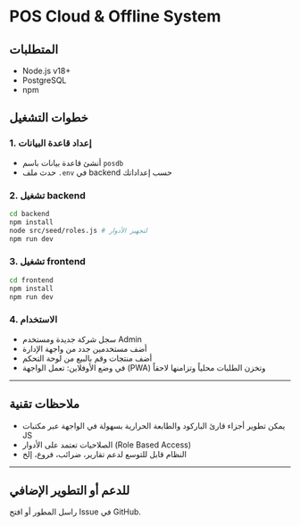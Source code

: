 # POS Cloud & Offline System

## المتطلبات

- Node.js v18+
- PostgreSQL
- npm

## خطوات التشغيل

### 1. إعداد قاعدة البيانات

- أنشئ قاعدة بيانات باسم `posdb`
- حدث ملف `.env` في backend حسب إعداداتك

### 2. تشغيل backend

```bash
cd backend
npm install
node src/seed/roles.js # لتجهيز الأدوار
npm run dev
```

### 3. تشغيل frontend

```bash
cd frontend
npm install
npm run dev
```

### 4. الاستخدام

- سجل شركة جديدة ومستخدم Admin
- أضف مستخدمين جدد من واجهة الإدارة
- أضف منتجات وقم بالبيع من لوحة التحكم
- في وضع الأوفلاين: تعمل الواجهة (PWA) وتخزن الطلبات محلياً وتزامنها لاحقاً

---

## ملاحظات تقنية

- يمكن تطوير أجزاء قارئ الباركود والطابعة الحرارية بسهولة في الواجهة عبر مكتبات JS
- الصلاحيات تعتمد على الأدوار (Role Based Access)
- النظام قابل للتوسع لدعم تقارير، ضرائب، فروع، إلخ

---

## للدعم أو التطوير الإضافي

راسل المطور أو افتح Issue في GitHub.